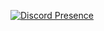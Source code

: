 [![Discord Presence](https://lanyard.cnrad.dev/api/:793283489852162079)](https://discord.com/users/:793283489852162079)
